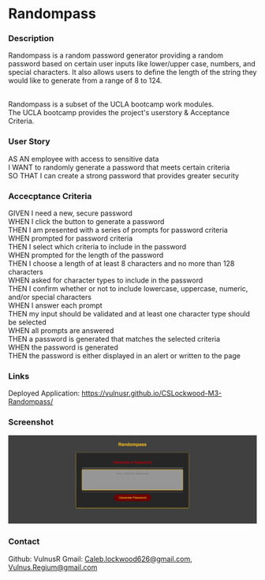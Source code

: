 # Randompass

### Description
Randompass is a random password generator providing a random password based on certain user inputs like lower/upper case, numbers, and special characters. It also allows users to define the length of the string they would like to generate from a range of 8 to 124.<br><br>

Randompass is a subset of the UCLA bootcamp work modules. <br>
The UCLA bootcamp provides the project's userstory & Acceptance Criteria.

### User Story

AS AN employee with access to sensitive data<br>
I WANT to randomly generate a password that meets certain criteria<br>
SO THAT I can create a strong password that provides greater security<br>

### Accecptance Criteria
GIVEN I need a new, secure password<br>
WHEN I click the button to generate a password<br>
THEN I am presented with a series of prompts for password criteria<br>
WHEN prompted for password criteria<br>
THEN I select which criteria to include in the password<br>
WHEN prompted for the length of the password<br>
THEN I choose a length of at least 8 characters and no more than 128 characters<br>
WHEN asked for character types to include in the password<br>
THEN I confirm whether or not to include lowercase, uppercase, numeric, and/or special characters<br>
WHEN I answer each prompt<br>
THEN my input should be validated and at least one character type should be selected<br>
WHEN all prompts are answered<br>
THEN a password is generated that matches the selected criteria<br>
WHEN the password is generated<br>
THEN the password is either displayed in an alert or written to the page<br>

### Links
Deployed Application: https://vulnusr.github.io/CSLockwood-M3-Randompass/


### Screenshot

![Screen Shot of the Module 3 project at it appears in the live server](./assets/images/RandompassSS.png "Module 3--Randompass Project Screen")

### Contact

Github: VulnusR
Gmail: Caleb.lockwood626@gmail.com, Vulnus.Regium@gmail.com

